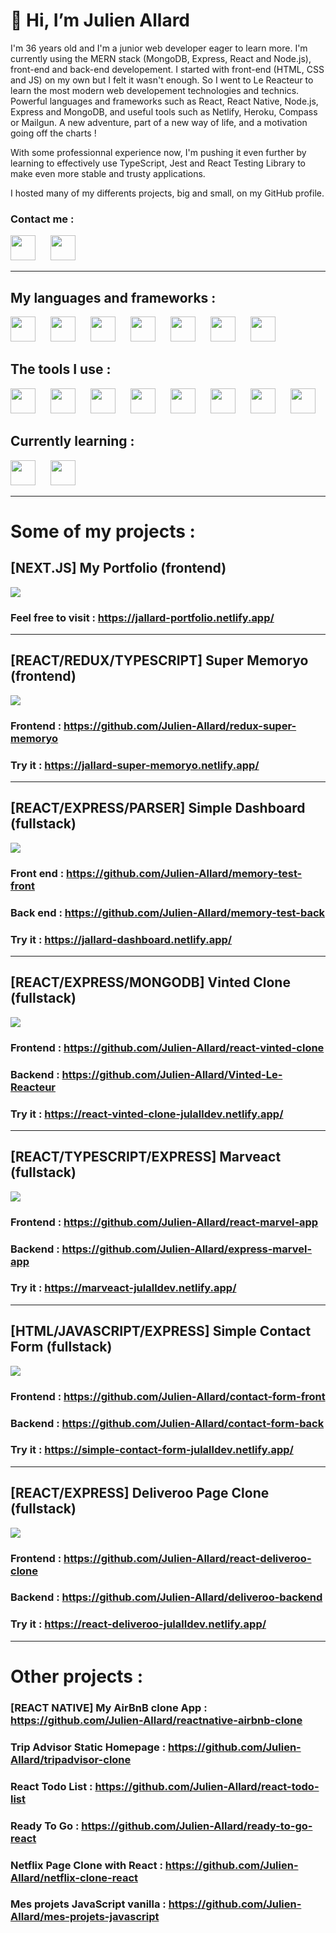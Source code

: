 # 👋 Hi, I’m Julien Allard

I'm 36 years old and I'm a junior web developer eager to learn more. I'm currently using the MERN stack (MongoDB, Express, React and Node.js), front-end and back-end developement.
I started with front-end (HTML, CSS and JS) on my own but I felt it wasn't enough. So I went to Le Reacteur to learn the most modern web developement technologies and technics. Powerful languages and frameworks such as React, React Native, Node.js, Express and MongoDB, and useful tools such as Netlify, Heroku, Compass or Mailgun.
A new adventure, part of a new way of life, and a motivation going off the charts !

With some professionnal experience now, I'm pushing it even further by learning to effectively use TypeScript, Jest and React Testing Library to make even more stable and trusty applications.

I hosted many of my differents projects, big and small, on my GitHub profile.

### Contact me :
[<img width="40px" style="margin-right: 10px" src="https://cdn.jsdelivr.net/gh/devicons/devicon/icons/linkedin/linkedin-original.svg"/>](https://www.linkedin.com/in/allardj/)&emsp;[<img width="40px" style="margin-right: 10px" src="https://cdn.jsdelivr.net/gh/devicons/devicon/icons/google/google-original.svg"/>](mailto:allardj85@gmail.com)

<hr/>

## My languages and frameworks :

[<img width="40px" style="margin-right: 10px" src="https://cdn.jsdelivr.net/gh/devicons/devicon/icons/sass/sass-original.svg"/>](https://sass-lang.com/)&emsp;[<img width="40px" style="margin-right: 10px" src="https://cdn.jsdelivr.net/gh/devicons/devicon/icons/react/react-original-wordmark.svg"/>](https://fr.reactjs.org/)&emsp;[<img width="40px" height="40px" style="margin-right: 10px" src="https://cdn.worldvectorlogo.com/logos/react-native-1.svg"/>](https://reactnative.dev/)&emsp;[<img width="40px" style="margin-right: 10px" src="https://cdn.jsdelivr.net/gh/devicons/devicon/icons/redux/redux-original.svg"/>](https://redux.js.org/)&emsp;[<img width="40px" style="margin-right: 10px" src="https://assets.website-files.com/61ca3f775a79ec5f87fcf937/6202fcdee5ee8636a145a41b_1234.png"/>](https://expressjs.com/fr/)&emsp;[<img width="40px" style="margin-right: 10px" src="https://cdn.jsdelivr.net/gh/devicons/devicon/icons/mongodb/mongodb-original-wordmark.svg"/>](https://www.mongodb.com/fr-fr)&emsp;[<img width="40px" style="margin-right: 10px" src="https://cdn.jsdelivr.net/gh/devicons/devicon/icons/nodejs/nodejs-original.svg"/>](https://nodejs.org/en/)

## The tools I use :

[<img width="40px" style="margin-right: 10px" src="https://cdn.jsdelivr.net/gh/devicons/devicon/icons/vscode/vscode-original.svg"/>](https://code.visualstudio.com/)&emsp;[<img width="40px" style="margin-right: 10px" src="https://cdn.jsdelivr.net/gh/devicons/devicon/icons/git/git-original.svg"/>](https://git-scm.com/)&emsp;[<img width="40px" style="margin-right: 10px" src="https://cdn.jsdelivr.net/gh/devicons/devicon/icons/figma/figma-original.svg"/>](https://www.figma.com/)&emsp;[<img width="40px" style="margin-right: 10px" src="https://cdn.worldvectorlogo.com/logos/netlify.svg"/>](https://www.netlify.com/
)&emsp;[<img width="40px" style="margin-right: 10px" src="https://cdn.jsdelivr.net/gh/devicons/devicon/icons/heroku/heroku-original.svg"/>](https://www.heroku.com
)&emsp;[<img width="40px" style="margin-right: 10px" src="https://i.imgur.com/Dns5wR8.png"/>](https://www.googleadservices.com/pagead/aclk?sa=L&ai=DChcSEwinvL2kouT2AhUDkGgJHUxDBa8YABAAGgJ3Zg&ae=2&ohost=www.google.com&cid=CAESbeD23mskK7WJc5I496zyIxMNz8PBJEayKj3gXcKvDRmSxScTK2dhJf_QAI2clNSmzS1y-aGel6o2LfD9kfQdlAhLNp-4Pl7IU2lyrctI0xgxoxrcvKjG6EJlsxchogyWUtkITQYY6eg2XsdM-po&sig=AOD64_3f6MI0kU_yx-KJnwxLxVPZmsvONw&q&adurl&ved=2ahUKEwjUjLWkouT2AhVDzIUKHSCVASUQ0Qx6BAgCEAE)&emsp;[<img width="40px" style="margin-right: 10px" src="https://cdn.jsdelivr.net/gh/devicons/devicon/icons/slack/slack-original.svg"/>](https://slack.com/intl/fr-fr/)&emsp;[<img width="40px" style="margin-right: 10px" src="https://upload.wikimedia.org/wikipedia/commons/b/ba/Stripe_Logo%2C_revised_2016.svg"/>](https://stripe.com/fr)

## Currently learning :

[<img width="40px" style="margin-right: 10px" src="https://cdn.jsdelivr.net/gh/devicons/devicon/icons/typescript/typescript-original.svg"/>](https://www.typescriptlang.org/)&emsp;[<img width="40px" style="margin-right: 10px" src="https://cdn.jsdelivr.net/gh/devicons/devicon/icons/nextjs/nextjs-line.svg"/>](https://nextjs.org/)

<hr/>

# Some of my projects :

## [NEXT.JS] My Portfolio (frontend)
<img src="https://res.cloudinary.com/df4imwogd/image/upload/v1652197304/GitHub/portfolio-banner_azjo3z.png"/>

### Feel free to visit : https://jallard-portfolio.netlify.app/

<hr/>

## [REACT/REDUX/TYPESCRIPT] Super Memoryo (frontend)
<img src="https://res.cloudinary.com/df4imwogd/image/upload/v1653568513/GitHub/super-memoryo-banner_otsgxc.png"/>

### Frontend : https://github.com/Julien-Allard/redux-super-memoryo
### Try it : https://jallard-super-memoryo.netlify.app/

<hr/>

## [REACT/EXPRESS/PARSER] Simple Dashboard (fullstack)
<img src="https://res.cloudinary.com/df4imwogd/image/upload/v1653570431/GitHub/dashboard-banner_qwk6gc.png"/>

### Front end : https://github.com/Julien-Allard/memory-test-front
### Back end : https://github.com/Julien-Allard/memory-test-back
### Try it : https://jallard-dashboard.netlify.app/

<hr/>

## [REACT/EXPRESS/MONGODB] Vinted Clone (fullstack)
<img src="https://res.cloudinary.com/df4imwogd/image/upload/v1648207560/GitHub/vinted-banner_jmculm.png"/>

### Frontend : https://github.com/Julien-Allard/react-vinted-clone
### Backend : https://github.com/Julien-Allard/Vinted-Le-Reacteur
### Try it : https://react-vinted-clone-julalldev.netlify.app/

<hr/>

## [REACT/TYPESCRIPT/EXPRESS] Marveact (fullstack)
<img src="https://res.cloudinary.com/df4imwogd/image/upload/v1648208942/GitHub/marveact-banner_xnh9pu.png"/>

### Frontend : https://github.com/Julien-Allard/react-marvel-app
### Backend : https://github.com/Julien-Allard/express-marvel-app
### Try it : https://marveact-julalldev.netlify.app/

<hr/>

## [HTML/JAVASCRIPT/EXPRESS] Simple Contact Form (fullstack)
<img src="https://res.cloudinary.com/df4imwogd/image/upload/v1648210226/GitHub/simpleform-banner_rk3nsp.png"/>

### Frontend : https://github.com/Julien-Allard/contact-form-front
### Backend : https://github.com/Julien-Allard/contact-form-back
### Try it : https://simple-contact-form-julalldev.netlify.app/

<hr/>

## [REACT/EXPRESS] Deliveroo Page Clone (fullstack)
<img src="https://res.cloudinary.com/df4imwogd/image/upload/v1648210973/GitHub/deliveroo-banner_bckkpc.png"/>

### Frontend : https://github.com/Julien-Allard/react-deliveroo-clone
### Backend : https://github.com/Julien-Allard/deliveroo-backend
### Try it : https://react-deliveroo-julalldev.netlify.app/

<hr/>

# Other projects :
### [REACT NATIVE] My AirBnB clone App : https://github.com/Julien-Allard/reactnative-airbnb-clone
### Trip Advisor Static Homepage : https://github.com/Julien-Allard/tripadvisor-clone
### React Todo List : https://github.com/Julien-Allard/react-todo-list
### Ready To Go : https://github.com/Julien-Allard/ready-to-go-react
### Netflix Page Clone with React : https://github.com/Julien-Allard/netflix-clone-react
### Mes projets JavaScript vanilla : https://github.com/Julien-Allard/mes-projets-javascript
